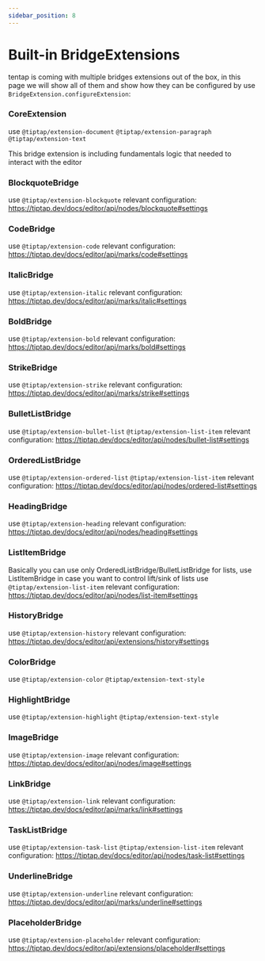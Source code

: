```yaml
---
sidebar_position: 8
---
```


# Built-in BridgeExtensions

tentap is coming with multiple bridges extensions out of the box, in this page we will show all of them and show how they can be configured by use `BridgeExtension.configureExtension`:

### CoreExtension

use `@tiptap/extension-document` `@tiptap/extension-paragraph` `@tiptap/extension-text`

This bridge extension is including fundamentals logic that needed to interact with the editor

### BlockquoteBridge

use `@tiptap/extension-blockquote`
relevant configuration: https://tiptap.dev/docs/editor/api/nodes/blockquote#settings

### CodeBridge

use `@tiptap/extension-code`
relevant configuration: https://tiptap.dev/docs/editor/api/marks/code#settings

### ItalicBridge

use `@tiptap/extension-italic`
relevant configuration: https://tiptap.dev/docs/editor/api/marks/italic#settings

### BoldBridge

use `@tiptap/extension-bold`
relevant configuration: https://tiptap.dev/docs/editor/api/marks/bold#settings

### StrikeBridge

use `@tiptap/extension-strike`
relevant configuration: https://tiptap.dev/docs/editor/api/marks/strike#settings

### BulletListBridge

use `@tiptap/extension-bullet-list` `@tiptap/extension-list-item`
relevant configuration: https://tiptap.dev/docs/editor/api/nodes/bullet-list#settings

### OrderedListBridge

use `@tiptap/extension-ordered-list` `@tiptap/extension-list-item`
relevant configuration: https://tiptap.dev/docs/editor/api/nodes/ordered-list#settings

### HeadingBridge

use `@tiptap/extension-heading`
relevant configuration: https://tiptap.dev/docs/editor/api/nodes/heading#settings

### ListItemBridge

Basically you can use only OrderedListBridge/BulletListBridge for lists, use ListItemBridge in case you want to control lift/sink of lists
use `@tiptap/extension-list-item`
relevant configuration: https://tiptap.dev/docs/editor/api/nodes/list-item#settings

### HistoryBridge

use `@tiptap/extension-history`
relevant configuration: https://tiptap.dev/docs/editor/api/extensions/history#settings

### ColorBridge

use `@tiptap/extension-color` `@tiptap/extension-text-style`

### HighlightBridge

use `@tiptap/extension-highlight` `@tiptap/extension-text-style`

### ImageBridge

use `@tiptap/extension-image`
relevant configuration: https://tiptap.dev/docs/editor/api/nodes/image#settings

### LinkBridge

use `@tiptap/extension-link`
relevant configuration: https://tiptap.dev/docs/editor/api/marks/link#settings

### TaskListBridge

use `@tiptap/extension-task-list` `@tiptap/extension-list-item`
relevant configuration: https://tiptap.dev/docs/editor/api/nodes/task-list#settings

### UnderlineBridge

use `@tiptap/extension-underline`
relevant configuration: https://tiptap.dev/docs/editor/api/marks/underline#settings

### PlaceholderBridge

use `@tiptap/extension-placeholder`
relevant configuration: https://tiptap.dev/docs/editor/api/extensions/placeholder#settings
